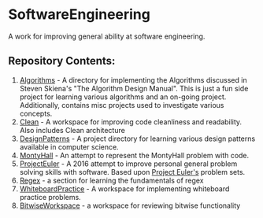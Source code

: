 # SoftwareEngineering
A work for improving general ability at software engineering.

## Repository Contents:
1. [Algorithms](./Algorithms) - A directory for implementing the Algorithms discussed in Steven Skiena's "The Algorithm Design Manual". This is just a fun side project for learning various algorithms and an on-going project. Additionally, contains misc projects used to investigate various concepts.
2. [Clean](./clean) - A workspace for improving code cleanliness and readability. Also includes Clean architecture
3. [DesignPatterns](./DesignPatterns) - A project directory for learning various design patterns available in computer science.
4. [MontyHall](./MontyHall) - An attempt to represent the MontyHall problem with code.
5. [ProjectEuler](./ProjectEuler) - A 2016 attempt to improve personal general problem solving skills with software. Based upon [Project Euler's](https://projecteuler.net/) problem sets.
7. [Regex](https://github.com/cybervoid/BetterProgramming/tree/master/SoftwareEngineering/Fundamentals/Regex) - a section for learning the fundamentals of regex
8. [WhiteboardPractice](./WhiteboardPractice) - A workspace for implementing whiteboard practice problems.
9. [BitwiseWorkspace](./BitwiseWorkspace) - a workspace for reviewing bitwise functionality
